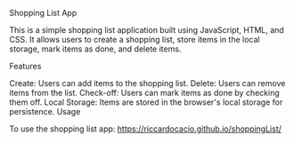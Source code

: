 
Shopping List App

This is a simple shopping list application built using JavaScript, HTML, and CSS. It allows users to create a shopping list, store items in the local storage, mark items as done, and delete items.

Features

Create: Users can add items to the shopping list.
Delete: Users can remove items from the list.
Check-off: Users can mark items as done by checking them off.
Local Storage: Items are stored in the browser's local storage for persistence.
Usage

To use the shopping list app:
https://riccardocacio.github.io/shoppingList/



